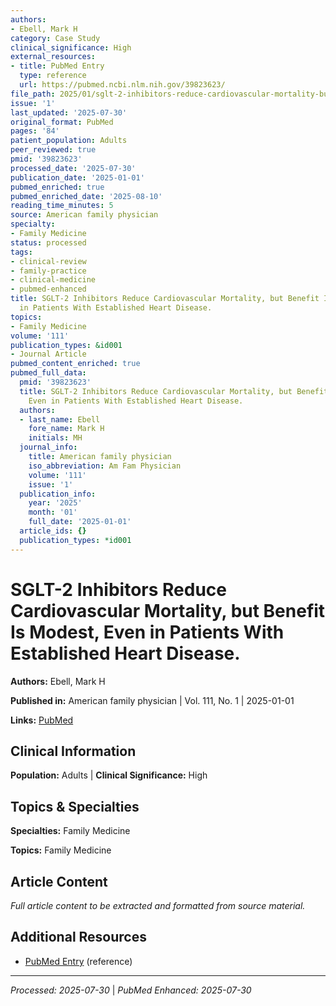 ```yaml
---
authors:
- Ebell, Mark H
category: Case Study
clinical_significance: High
external_resources:
- title: PubMed Entry
  type: reference
  url: https://pubmed.ncbi.nlm.nih.gov/39823623/
file_path: 2025/01/sglt-2-inhibitors-reduce-cardiovascular-mortality-but-benefi.md
issue: '1'
last_updated: '2025-07-30'
original_format: PubMed
pages: '84'
patient_population: Adults
peer_reviewed: true
pmid: '39823623'
processed_date: '2025-07-30'
publication_date: '2025-01-01'
pubmed_enriched: true
pubmed_enriched_date: '2025-08-10'
reading_time_minutes: 5
source: American family physician
specialty:
- Family Medicine
status: processed
tags:
- clinical-review
- family-practice
- clinical-medicine
- pubmed-enhanced
title: SGLT-2 Inhibitors Reduce Cardiovascular Mortality, but Benefit Is Modest, Even
  in Patients With Established Heart Disease.
topics:
- Family Medicine
volume: '111'
publication_types: &id001
- Journal Article
pubmed_content_enriched: true
pubmed_full_data:
  pmid: '39823623'
  title: SGLT-2 Inhibitors Reduce Cardiovascular Mortality, but Benefit Is Modest,
    Even in Patients With Established Heart Disease.
  authors:
  - last_name: Ebell
    fore_name: Mark H
    initials: MH
  journal_info:
    title: American family physician
    iso_abbreviation: Am Fam Physician
    volume: '111'
    issue: '1'
  publication_info:
    year: '2025'
    month: '01'
    full_date: '2025-01-01'
  article_ids: {}
  publication_types: *id001
---
```


# SGLT-2 Inhibitors Reduce Cardiovascular Mortality, but Benefit Is Modest, Even in Patients With Established Heart Disease.

**Authors:** Ebell, Mark H

**Published in:** American family physician | Vol. 111, No. 1 | 2025-01-01

**Links:** [PubMed](https://pubmed.ncbi.nlm.nih.gov/39823623/)

## Clinical Information

**Population:** Adults | **Clinical Significance:** High

## Topics & Specialties

**Specialties:** Family Medicine

**Topics:** Family Medicine

## Article Content

*Full article content to be extracted and formatted from source material.*

## Additional Resources

- [PubMed Entry](https://pubmed.ncbi.nlm.nih.gov/39823623/) (reference)

---

*Processed: 2025-07-30* | *PubMed Enhanced: 2025-07-30*
